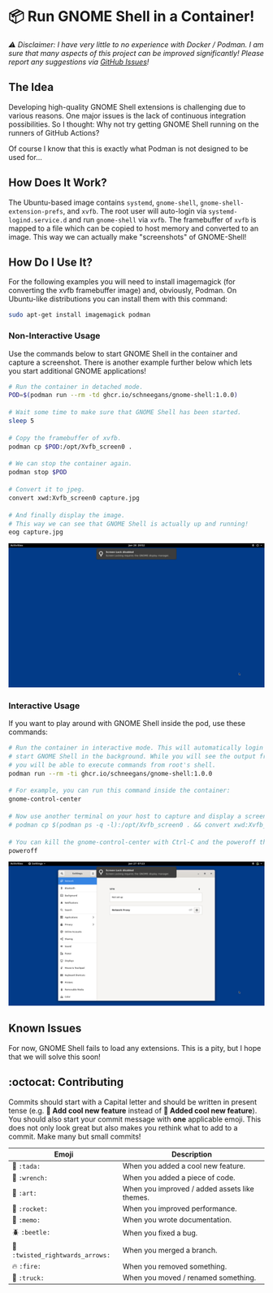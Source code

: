 # 📦 Run GNOME Shell in a Container!

_:warning: Disclaimer: I have very little to no experience with Docker / Podman. I am sure that many aspects of this project can be improved significantly! Please report any suggestions via [GitHub Issues](https://github.com/Schneegans/gnome-shell-pod/issues)!_

## The Idea

Developing high-quality GNOME Shell extensions is challenging due to various reasons.
One major issues is the lack of continuous integration possibilities.
So I thought: Why not try getting GNOME Shell running on the runners of GitHub Actions?

Of course I know that this is exactly what Podman is not designed to be used for...


## How Does It Work?

The Ubuntu-based image contains `systemd`, `gnome-shell`, `gnome-shell-extension-prefs`, and `xvfb`.
The root user will auto-login via `systemd-logind.service.d` and run `gnome-shell` via `xvfb`.
The framebuffer of `xvfb` is mapped to a file which can be copied to host memory and converted to an image.
This way we can actually make "screenshots" of GNOME-Shell!

## How Do I Use It?

For the following examples you will need to install imagemagick (for converting the xvfb framebuffer image) and, obviously, Podman.
On Ubuntu-like distributions you can install them with this command:

```bash
sudo apt-get install imagemagick podman
```
### Non-Interactive Usage

Use the commands below to start GNOME Shell in the container and capture a screenshot.
There is another example further below which lets you start additional GNOME applications!

```bash
# Run the container in detached mode.
POD=$(podman run --rm -td ghcr.io/schneegans/gnome-shell:1.0.0)

# Wait some time to make sure that GNOME Shell has been started.
sleep 5

# Copy the framebuffer of xvfb.
podman cp $POD:/opt/Xvfb_screen0 .

# We can stop the container again.
podman stop $POD

# Convert it to jpeg.
convert xwd:Xvfb_screen0 capture.jpg

# And finally display the image.
# This way we can see that GNOME Shell is actually up and running!
eog capture.jpg
```



<p align="center">
  <img src ="capture1.jpg" />
</p>

### Interactive Usage

If you want to play around with GNOME Shell inside the pod, use these commands:

```bash
# Run the container in interactive mode. This will automatically login the root user and
# start GNOME Shell in the background. While you will see the output from GNOME Shell,
# you will be able to execute commands from root's shell.
podman run --rm -ti ghcr.io/schneegans/gnome-shell:1.0.0

# For example, you can run this command inside the container:
gnome-control-center

# Now use another terminal on your host to capture and display a screenshot.
# podman cp $(podman ps -q -l):/opt/Xvfb_screen0 . && convert xwd:Xvfb_screen0 capture.jpg && eog capture.jpg

# You can kill the gnome-control-center with Ctrl-C and the poweroff the container.
poweroff
```

<p align="center">
  <img src ="capture2.jpg" />
</p>

## Known Issues

For now, GNOME Shell fails to load any extensions.
This is a pity, but I hope that we will solve this soon!

## :octocat: Contributing

Commits should start with a Capital letter and should be written in present tense (e.g. __:tada: Add cool new feature__ instead of __:tada: Added cool new feature__).
You should also start your commit message with **one** applicable emoji.
This does not only look great but also makes you rethink what to add to a commit. Make many but small commits!

Emoji | Description
------|------------
:tada: `:tada:` | When you added a cool new feature.
:wrench: `:wrench:` | When you added a piece of code.
:art: `:art:` | When you improved / added assets like themes.
:rocket: `:rocket:` | When you improved performance.
:memo: `:memo:` | When you wrote documentation.
:beetle: `:beetle:` | When you fixed a bug.
:twisted_rightwards_arrows: `:twisted_rightwards_arrows:` | When you merged a branch.
:fire: `:fire:` | When you removed something.
:truck: `:truck:` | When you moved / renamed something.
